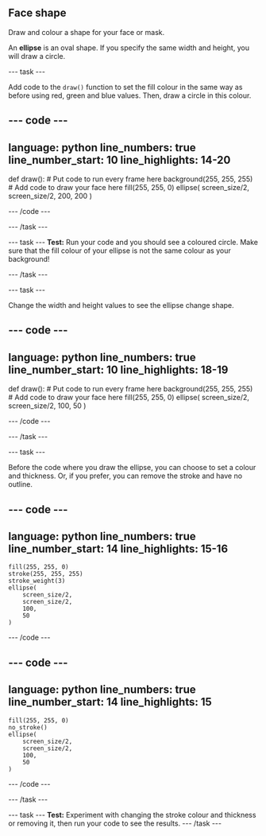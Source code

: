 ## Face shape

Draw and colour a shape for your face or mask. 

An **ellipse** is an oval shape. If you specify the same width and height, you will draw a circle.  

--- task ---

Add code to the `draw()` function to set the fill colour in the same way as before using red, green and blue values. 
Then, draw a circle in this colour.

--- code ---
---
language: python
line_numbers: true
line_number_start: 10
line_highlights: 14-20
---

def draw():
    # Put code to run every frame here
    background(255, 255, 255)  
    # Add code to draw your face here
    fill(255, 255, 0) 
    ellipse(
        screen_size/2, 
        screen_size/2, 
        200, 
        200
    )  
  
--- /code ---

--- /task ---

--- task ---
**Test:** Run your code and you should see a coloured circle. Make sure that the fill colour of your ellipse is not the same colour as your background!

--- /task ---

--- task ---

Change the width and height values to see the ellipse change shape. 

--- code ---
---
language: python
line_numbers: true
line_number_start: 10
line_highlights: 18-19
---

def draw():
    # Put code to run every frame here
    background(255, 255, 255)  
    # Add code to draw your face here
    fill(255, 255, 0) 
    ellipse(
        screen_size/2, 
        screen_size/2, 
        100, 
        50
    )  
  
--- /code ---

--- /task ---

--- task ---

Before the code where you draw the ellipse, you can choose to set a colour and thickness. Or, if you prefer, you can remove the stroke and have no outline.


--- code ---
---
language: python
line_numbers: true
line_number_start: 14
line_highlights: 15-16
---
    fill(255, 255, 0) 
    stroke(255, 255, 255)  
    stroke_weight(3)
    ellipse(
        screen_size/2, 
        screen_size/2, 
        100, 
        50
    )  
    
--- /code ---

--- code ---
---
language: python
line_numbers: true
line_number_start: 14
line_highlights: 15
---
    fill(255, 255, 0) 
    no_stroke()
    ellipse(
        screen_size/2, 
        screen_size/2, 
        100, 
        50
    )  
  
--- /code ---

--- /task ---

--- task ---
**Test:** Experiment with changing the stroke colour and thickness or removing it, then run your code to see the results. 
--- /task ---